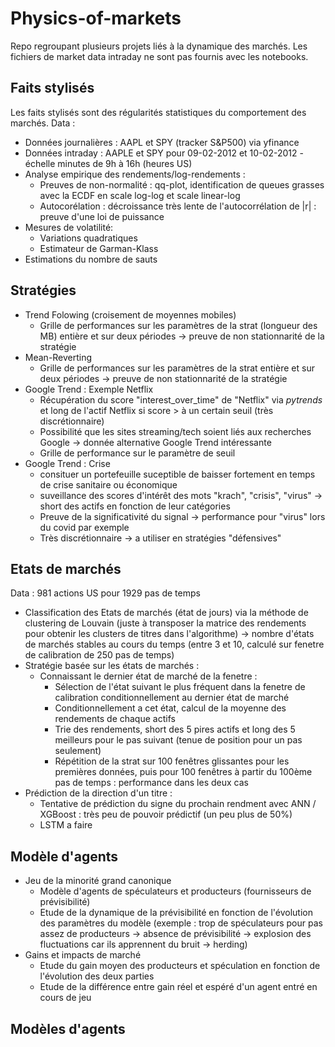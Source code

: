 # Physics-of-markets

Repo regroupant plusieurs projets liés à la dynamique des marchés.
Les fichiers de market data intraday ne sont pas fournis avec les notebooks.

## Faits stylisés 

Les faits stylisés sont des régularités statistiques du comportement des marchés.
Data :  
- Données journalières : AAPL et SPY (tracker S&P500) via yfinance
- Données intraday : AAPLE et SPY pour 09-02-2012 et 10-02-2012 - échelle minutes de 9h à 16h (heures US)
- Analyse empirique des rendements/log-rendements : 
  - Preuves de non-normalité : qq-plot, identification de queues grasses avec la ECDF en scale log-log et scale linear-log
  - Autocorélation : décroissance très lente de l'autocorrélation de |r| : preuve d'une loi de puissance
- Mesures de volatilité:
  - Variations quadratiques
  - Estimateur de Garman-Klass
- Estimations du nombre de sauts

## Stratégies 

- Trend Folowing (croisement de moyennes mobiles)
  - Grille de performances sur les paramètres de la strat (longueur des MB) entière et sur deux périodes -> preuve de non stationnarité de la stratégie
- Mean-Reverting 
  - Grille de performances sur les paramètres de la strat entière et sur deux périodes -> preuve de non stationnarité de la stratégie
- Google Trend : Exemple Netflix
  - Récupération du score "interest_over_time" de "Netflix" via *pytrends* et long de l'actif Netflix si score > à un certain seuil (très discrétionnaire)
  - Possibilité que les sites streaming/tech soient liés aux recherches Google -> donnée alternative Google Trend intéressante
  - Grille de performance sur le paramètre de seuil
- Google Trend : Crise
  - consituer un portefeuille suceptible de baisser fortement en temps de crise sanitaire ou économique
  - suveillance des scores d'intérêt des mots "krach", "crisis", "virus" -> short des actifs en fonction de leur catégories
  - Preuve de la significativité du signal -> performance pour "virus" lors du covid par exemple 
  - Très discrétionnaire -> a utiliser en stratégies "défensives"

## Etats de marchés

Data : 981 actions US pour 1929 pas de temps

- Classification des Etats de marchés (état de jours) via la méthode de clustering de Louvain (juste à transposer la matrice des rendements pour obtenir les clusters de titres dans l'algorithme) -> nombre d'états de marchés stables au cours du temps (entre 3 et 10, calculé sur fenetre de calibration de 250 pas de temps)
- Stratégie basée sur les états de marchés :
  - Connaissant le dernier état de marché de la fenetre : 
    - Sélection de l'état suivant le plus fréquent dans la fenetre de calibration conditionnellement au dernier état de marché
    - Conditionnellement a cet état, calcul de la moyenne des rendements de chaque actifs
    - Trie des rendements, short des 5 pires actifs et long des 5 meilleurs pour le pas suivant (tenue de position pour un pas seulement)
    - Répétition de la strat sur 100 fenêtres glissantes pour les premières données, puis pour 100 fenêtres à partir du 100ème pas de temps : performance dans les deux cas
- Prédiction de la direction d'un titre :
  - Tentative de prédiction du signe du prochain rendment avec ANN / XGBoost : très peu de pouvoir prédictif (un peu plus de 50%)
  - LSTM a faire

## Modèle d'agents

- Jeu de la minorité grand canonique
  - Modèle d'agents de spéculateurs et producteurs (fournisseurs de prévisibilité)
  - Etude de la dynamique de la prévisibilité en fonction de l'évolution des paramètres du modèle (exemple : trop de spéculateurs pour pas assez de producteurs -> absence de prévisibilité -> explosion des fluctuations car ils apprennent du bruit -> herding)
- Gains et impacts de marché 
  - Etude du gain moyen des producteurs et spéculation en fonction de l'évolution des deux parties
  - Etude de la différence entre gain réel et espéré d'un agent entré en cours de jeu

## Modèles d'agents
